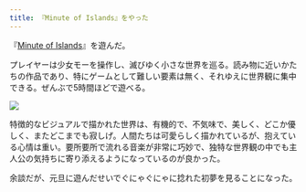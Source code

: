 ```yaml
---
title: 『Minute of Islands』をやった
---
```


『[Minute of Islands](https://store.steampowered.com/app/1049710/Minute_of_Islands/)』を遊んだ。

プレイヤーは少女モーを操作し、滅びゆく小さな世界を巡る。読み物に近いかたちの作品であり、特にゲームとして難しい要素は無く、それゆえに世界観に集中できる。ぜんぶで5時間ほどで遊べる。

![](https://i.imgur.com/YqtJbPTh.jpg)

特徴的なビジュアルで描かれた世界は、有機的で、不気味で、美しく、どこか優しく、またどこまでも寂しげ。人間たちは可愛らしく描かれているが、抱えている心情は重い。要所要所で流れる音楽が非常に巧妙で、独特な世界観の中でも主人公の気持ちに寄り添えるようになっているのが良かった。

余談だが、元旦に遊んだせいでぐにゃぐにゃに捻れた初夢を見ることになった。
